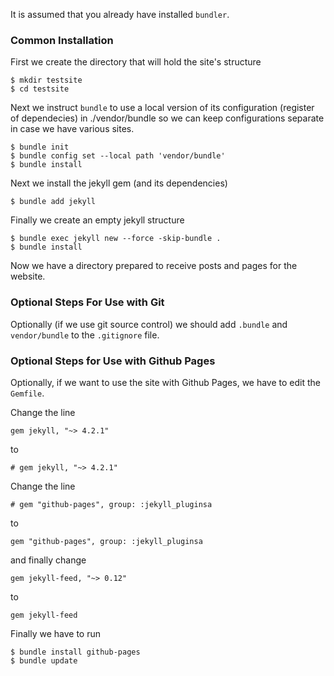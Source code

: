 ---
---

It is assumed that you already have installed `bundler`.

### Common Installation

First we create the directory that will hold the site's structure

```
$ mkdir testsite
$ cd testsite
```

Next we instruct `bundle` to use a local version of its configuration
 (register of dependecies) in ./vendor/bundle so we can keep configurations separate in case we have various sites.

```
$ bundle init
$ bundle config set --local path 'vendor/bundle'
$ bundle install
```


Next we install the jekyll gem (and its dependencies)

```
$ bundle add jekyll
```

Finally we create an empty jekyll structure

```
$ bundle exec jekyll new --force -skip-bundle .
$ bundle install
```

Now we have a directory prepared to receive posts and pages for the website.

### Optional Steps For Use with Git

Optionally (if we use git source control) we should add
`.bundle` and `vendor/bundle` to the `.gitignore` file.

### Optional Steps for Use with Github Pages

Optionally, if we want to use the site with Github Pages, we have to edit the 
`Gemfile`. 

Change the line

```gem jekyll, "~> 4.2.1"```

to

```# gem jekyll, "~> 4.2.1"```


Change the line

```# gem "github-pages", group: :jekyll_pluginsa```

to

```gem "github-pages", group: :jekyll_pluginsa```

and finally change 

```
gem jekyll-feed, "~> 0.12"
```

to

```
gem jekyll-feed
```

Finally we have to run

```
$ bundle install github-pages
$ bundle update
```


